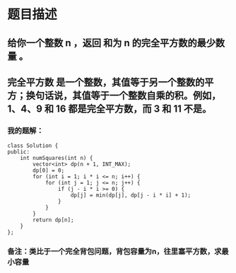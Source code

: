 # 题目描述
## 给你一个整数 n ，返回 和为 n 的完全平方数的最少数量 。
## 完全平方数 是一个整数，其值等于另一个整数的平方；换句话说，其值等于一个整数自乘的积。例如，1、4、9 和 16 都是完全平方数，而 3 和 11 不是。
### 我的题解：
```
class Solution {
public:
    int numSquares(int n) {
        vector<int> dp(n + 1, INT_MAX);
        dp[0] = 0;
        for (int i = 1; i * i <= n; i++) {
            for (int j = 1; j <= n; j++) {
                if (j - i * i >= 0) {
                    dp[j] = min(dp[j], dp[j - i * i] + 1);
                }
            }
        }
        return dp[n];
    }
};
```
### **备注**：类比于一个完全背包问题，背包容量为n，往里塞平方数，求最小容量